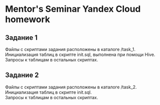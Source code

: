 # Mentor's Seminar Yandex Cloud homework
## Задание 1
Файлы с скриптами задания расположены в каталоге /task_1.  
Инициализация таблиц в скрипте init.sql, выполнена при помощи Hive.  
Запросы к таблицам в остальных скриптах.
## Задание 2
Файлы с скриптами задания расположены в каталоге /task_2.  
Инициализация таблиц в скрипте init.sql.  
Запросы к таблицам в остальных скриптах.